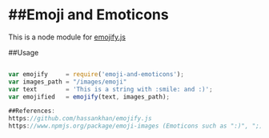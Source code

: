 ##Emoji and Emoticons
=========

This is a node module for [emojify.js](https://github.com/hassankhan/emojify.js)

##Usage

```js

var emojify     = require('emoji-and-emoticons');
var images_path = "/images/emoji"
var text        = 'This is a string with :smile: and :)';
var emojified   = emojify(text, images_path);

##References:
https://github.com/hassankhan/emojify.js
https://www.npmjs.org/package/emoji-images (Emoticons such as ":)", ";)" was not included)

